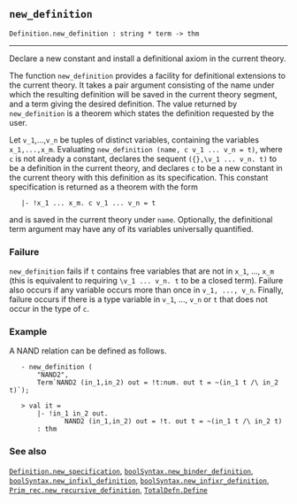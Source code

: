 ## `new_definition`

``` hol4
Definition.new_definition : string * term -> thm
```

------------------------------------------------------------------------

Declare a new constant and install a definitional axiom in the current
theory.

The function `new_definition` provides a facility for definitional
extensions to the current theory. It takes a pair argument consisting of
the name under which the resulting definition will be saved in the
current theory segment, and a term giving the desired definition. The
value returned by `new_definition` is a theorem which states the
definition requested by the user.

Let `v_1`,...,`v_n` be tuples of distinct variables, containing the
variables `x_1,...,x_m`. Evaluating
`new_definition (name, c v_1 ... v_n = t)`, where `c` is not already a
constant, declares the sequent `({},\v_1 ... v_n. t)` to be a definition
in the current theory, and declares `c` to be a new constant in the
current theory with this definition as its specification. This constant
specification is returned as a theorem with the form

``` hol4
   |- !x_1 ... x_m. c v_1 ... v_n = t
```

and is saved in the current theory under `name`. Optionally, the
definitional term argument may have any of its variables universally
quantified.

### Failure

`new_definition` fails if `t` contains free variables that are not in
`x_1`, ..., `x_m` (this is equivalent to requiring `\v_1 ... v_n. t` to
be a closed term). Failure also occurs if any variable occurs more than
once in `v_1, ..., v_n`. Finally, failure occurs if there is a type
variable in `v_1`, ..., `v_n` or `t` that does not occur in the type of
`c`.

### Example

A NAND relation can be defined as follows.

``` hol4
   - new_definition (
       "NAND2",
       Term`NAND2 (in_1,in_2) out = !t:num. out t = ~(in_1 t /\ in_2 t)`);

   > val it =
       |- !in_1 in_2 out.
              NAND2 (in_1,in_2) out = !t. out t = ~(in_1 t /\ in_2 t)
       : thm
```

### See also

[`Definition.new_specification`](#Definition.new_specification),
[`boolSyntax.new_binder_definition`](#boolSyntax.new_binder_definition),
[`boolSyntax.new_infixl_definition`](#boolSyntax.new_infixl_definition),
[`boolSyntax.new_infixr_definition`](#boolSyntax.new_infixr_definition),
[`Prim_rec.new_recursive_definition`](#Prim_rec.new_recursive_definition),
[`TotalDefn.Define`](#TotalDefn.Define)
